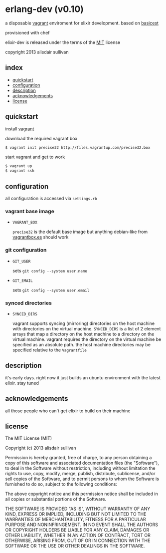 # erlang-dev (v0.10) #

a disposable [vagrant][vagrant] enviroment for elixir development. based on [basicest][basicest]

provisioned with chef

elixir-dev is released under the terms of the [MIT][MIT] license

copyright 2013 alisdair sullivan


## index ##

* [quickstart](#quickstart)
* [configuration](#configuration)
* [description](#description)
* [acknowledgements](#acknowledgements)
* [license](#license)


## quickstart ##

install [vagrant][vagrant]

download the required vagrant box
```bash
$ vagrant init precise32 http://files.vagrantup.com/precise32.box
```

start vagrant and get to work
```bash
$ vagrant up
$ vagrant ssh
```

## configuration ##

all configuration is accessed via `settings.rb`

### vagrant base image ###

* `VAGRANT_BOX`
    
    `precise32` is the default base image but anything debian-like from [vagrantbox.es](http://www.vagrantbox.es/) should work

### git configuration ###

* `GIT_USER`
    
    sets `git config --system user.name`

* `GIT_EMAIL`
    
    sets `git config --system user.email`

### synced directories ###

* `SYNCED_DIRS`
    
    vagrant supports syncing (mirroring) directories on the host machine with directories on the virtual machine. `SYNCED_DIRS` is a list of 2 element arrays that map a directory on the host machine to a directory on the virtual machine. vagrant requires the directory on the virtual machine be specified as an absolute path. the host machine directories may be specified relative to the `Vagrantfile`


## description ##

it's early days. right now it just builds an ubuntu environment with the latest elixir. stay tuned



## acknowledgements ##

all those people who can't get elixir to build on their machine



## license ##

The MIT License (MIT)

Copyright (c) 2013 alisdair sullivan

Permission is hereby granted, free of charge, to any person obtaining a copy of
this software and associated documentation files (the "Software"), to deal in
the Software without restriction, including without limitation the rights to
use, copy, modify, merge, publish, distribute, sublicense, and/or sell copies of
the Software, and to permit persons to whom the Software is furnished to do so,
subject to the following conditions:

The above copyright notice and this permission notice shall be included in all
copies or substantial portions of the Software.

THE SOFTWARE IS PROVIDED "AS IS", WITHOUT WARRANTY OF ANY KIND, EXPRESS OR
IMPLIED, INCLUDING BUT NOT LIMITED TO THE WARRANTIES OF MERCHANTABILITY, FITNESS
FOR A PARTICULAR PURPOSE AND NONINFRINGEMENT. IN NO EVENT SHALL THE AUTHORS OR
COPYRIGHT HOLDERS BE LIABLE FOR ANY CLAIM, DAMAGES OR OTHER LIABILITY, WHETHER
IN AN ACTION OF CONTRACT, TORT OR OTHERWISE, ARISING FROM, OUT OF OR IN
CONNECTION WITH THE SOFTWARE OR THE USE OR OTHER DEALINGS IN THE SOFTWARE.



[vagrant]: http://www.vagrantup.com/
[basicest]: https://github.com/talentdeficit/basicest
[MIT]: http://www.opensource.org/licenses/mit-license.html
